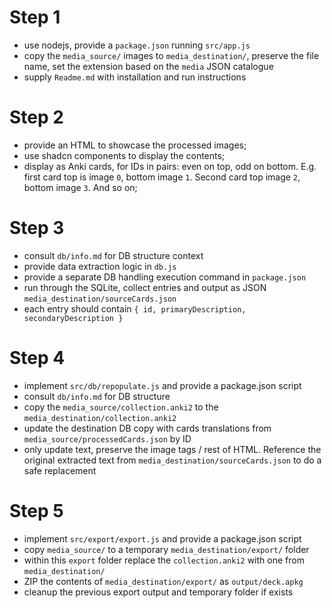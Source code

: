 # Step 1

- use nodejs, provide a `package.json` running `src/app.js`
- copy the `media_source/` images to `media_destination/`, preserve the file name, set the extension based on the `media` JSON catalogue
- supply `Readme.md` with installation and run instructions

# Step 2

- provide an HTML to showcase the processed images;
- use shadcn components to display the contents;
- display as Anki cards, for IDs in pairs: even on top, odd on bottom. E.g. first card top is image `0`, bottom image `1`. Second card top image `2`, bottom image `3`. And so on;

# Step 3

- consult `db/info.md` for DB structure context
- provide data extraction logic in `db.js`
- provide a separate DB handling execution command in `package.json`
- run through the SQLite, collect entries and output as JSON `media_destination/sourceCards.json`
- each entry should contain `{ id, primaryDescription, secondaryDescription }`

# Step 4

- implement `src/db/repopulate.js` and provide a package.json script
- consult `db/info.md` for DB structure
- copy the `media_source/collection.anki2` to the `media_destination/collection.anki2`
- update the destination DB copy with cards translations from `media_source/processedCards.json` by ID
- only update text, preserve the image tags / rest of HTML. Reference the original extracted text from `media_destination/sourceCards.json` to do a safe replacement

# Step 5

- implement `src/export/export.js`  and provide a package.json script
- copy `media_source/` to a temporary `media_destination/export/` folder
- within this `export` folder replace the `collection.anki2` with one from `media_destination/`
- ZIP the contents of `media_destination/export/` as `output/deck.apkg`
- cleanup the previous export output and temporary folder if exists